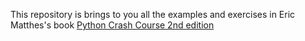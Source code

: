This repository is brings to you all the examples and exercises in Eric Matthes's book [Python Crash Course 2nd edition](https://nostarch.com/pythoncrashcourse2e/)


